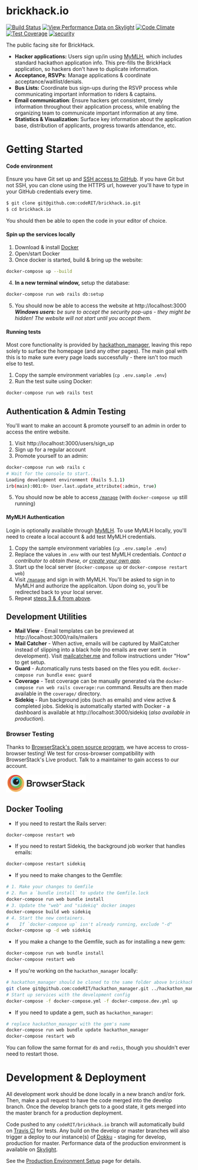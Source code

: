 # brickhack.io

[![Build Status](https://travis-ci.org/codeRIT/brickhack.io.svg?branch=develop)](https://travis-ci.org/codeRIT/brickhack.io)
[![View Performance Data on Skylight](https://badges.skylight.io/status/qJBgRrLwFH2L.svg)](https://oss.skylight.io/app/applications/qJBgRrLwFH2L)
[![Code Climate](https://codeclimate.com/github/codeRIT/brickhack.io/badges/gpa.svg)](https://codeclimate.com/github/codeRIT/brickhack.io)
[![Test Coverage](https://codeclimate.com/github/codeRIT/brickhack.io/badges/coverage.svg)](https://codeclimate.com/github/codeRIT/brickhack.io/coverage)
[![security](https://hakiri.io/github/codeRIT/brickhack.io/develop.svg)](https://hakiri.io/github/codeRIT/brickhack.io/develop)

The public facing site for BrickHack.

* **Hacker applications:** Users sign up/in using [MyMLH](https://my.mlh.io/), which includes standard hackathon application info. This pre-fills the BrickHack application, so hackers don't have to duplicate information.
* **Acceptance, RSVPs**: Manage applications & coordinate acceptance/waitlist/denials.
* **Bus Lists:** Coordinate bus sign-ups during the RSVP process while communicating important information to riders & captains.
* **Email communication**: Ensure hackers get consistent, timely information throughout their application process, while enabling the organizing team to communicate important information at any time.
* **Statistics & Visualization:** Surface key information about the application base, distribution of applicants, progress towards attendance, etc.

# Getting Started

#### Code environment

Ensure you have Git set up and [SSH access to GitHub](https://help.github.com/articles/connecting-to-github-with-ssh/). If you have Git but not SSH, you can clone using the HTTPS url, however you'll have to type in your GitHub credentials every time.

```bash
$ git clone git@github.com:codeRIT/brickhack.io.git
$ cd brickhack.io
```

You should then be able to open the code in your editor of choice.

#### Spin up the services locally

1. Download & install [Docker](https://www.docker.com/community-edition#/download)
2. Open/start Docker
3. Once docker is started, build & bring up the website:
```bash
docker-compose up --build
```
4. **In a new terminal window,** setup the database:
```bash
docker-compose run web rails db:setup
```
5. You should now be able to access the website at http://localhost:3000
_**Windows users:** be sure to accept the security pop-ups - they might be hidden! The website will not start until you accept them._

#### Running tests

Most core functionality is provided by [hackathon_manager](https://github.com/codeRIT/hackathon_manager), leaving this repo solely to surface the homepage (and any other pages). The main goal with this is to make sure every page loads successfully - there isn't too much else to test.

1. Copy the sample environment variables (`cp .env.sample .env`)
2. Run the test suite using Docker:
```bash
docker-compose run web rails test
```

## Authentication & Admin Testing

You'll want to make an account & promote yourself to an admin in order to access the entire website.

1. Visit http://localhost:3000/users/sign_up
2. Sign up for a regular account
3. Promote yourself to an admin:
```bash
docker-compose run web rails c
# Wait for the console to start...
Loading development environment (Rails 5.1.1)
irb(main):001:0> User.last.update_attribute(:admin, true)
```
5. You should now be able to access [`/manage`](http://localhost:3000/manage) (with `docker-compose up` still running)

#### MyMLH Authentication

Login is optionally available through [MyMLH](https://my.mlh.io). To use MyMLH locally, you'll need to create a local account & add test MyMLH credentials.

1. Copy the sample environment variables (`cp .env.sample .env`)
2. Replace the values in `.env` with our test MyMLH credentials. *Contact a contributor to obtain these, or [create your own app](https://my.mlh.io/docs).*
2. Start up the local server (`docker-compose up` or `docker-compose restart web`)
3. Visit [`/manage`](https://localhost:3000/manage) and sign in with MyMLH. You'll be asked to sign in to MyMLH and authorize the applicaiton. Upon doing so, you'll be redirected back to your local server.
4. Repeat [steps 3 & 4 from above](#authenticaiton-admin-testing).

## Development Utilities

* **Mail View** - Email templates can be previewed at http://localhost:3000/rails/mailers
* **Mail Catcher** - When active, emails will be captured by MailCatcher instead of slipping into a black hole (no emails are ever sent in development). Visit [mailcatcher.me](http://mailcatcher.me/) and follow instructions under "How" to get setup.
* **Guard** - Automatically runs tests based on the files you edit. `docker-compose run bundle exec guard`
* **Coverage** - Test coverage can be manually generated via the `docker-compose run web rails coverage:run` command. Results are then made available in the `coverage/` directory.
* **Sidekiq** - Run background jobs (such as emails) and view active & completed jobs. Sidekiq is automatically started with Docker - a dashboard is available at http://localhost:3000/sidekiq (*also available in production*).

### Browser Testing

Thanks to [BrowserStack's open source program](https://www.browserstack.com/open-source), we have access to cross-browser testing! We test for cross-browser compatibility with BrowserStack's Live product. Talk to a maintainer to gain access to our account.

[<img src="public/browserstack.png" height="50" alt="BrowserStack Logo" />](public/browserstack.png)

## Docker Tooling

* If you need to restart the Rails server:
```bash
docker-compose restart web
```
* If you need to restart Sidekiq, the background job worker that handles emails:
```bash
docker-compose restart sidekiq
```
* If you need to make changes to the Gemfile:
```bash
# 1. Make your changes to Gemfile
# 2. Run a `bundle install` to update the Gemfile.lock
docker-compose run web bundle install
# 3. Update the "web" and "sidekiq" docker images
docker-compose build web sidekiq
# 4. Start the new containers.
#    If `docker-compose up` isn't already running, exclude "-d"
docker-compose up -d web sidekiq
```
* If you make a change to the Gemfile, such as for installing a new gem:
```bash
docker-compose run web bundle install
docker-compose restart web
```
* If you're working on the `hackathon_manager` locally:
```bash
# hackathon_manager should be cloned to the same folder above brickhack.io
git clone git@github.com:codeRIT/hackathon_manager.git ../hackathon_manager
# Start up services with the development config
docker-compose -f docker-compose.yml -f docker-compose.dev.yml up
```
* If you need to update a gem, such as `hackathon_manager`:
```bash
# replace hackathon_manager with the gem's name
docker-compose run web bundle update hackathon_manager
docker-compose restart web
```

You can follow the same format for `db` and `redis`, though you shouldn't ever need to restart those.

# Development & Deployment

All development work should be done locally in a new branch and/or fork. Then, make a pull request to have the code merged into the develop branch. Once the develop branch gets to a good state, it gets merged into the master branch for a production deployment.

Code pushed to any `codeRIT/brickhack.io` branch will automatically build on [Travis CI](https://travis-ci.org/codeRIT/brickhack.io) for tests. Any build on the develop or master branches will also trigger a deploy to our instance(s) of [Dokku](https://github.com/progrium/dokku) - staging for develop, production for master. Performance data of the production environment is available on [Skylight](https://oss.skylight.io/app/applications/qJBgRrLwFH2L).

See the [Production Environment Setup](https://github.com/codeRIT/brickhack.io/wiki/Production-Environment-Setup) page for details.

